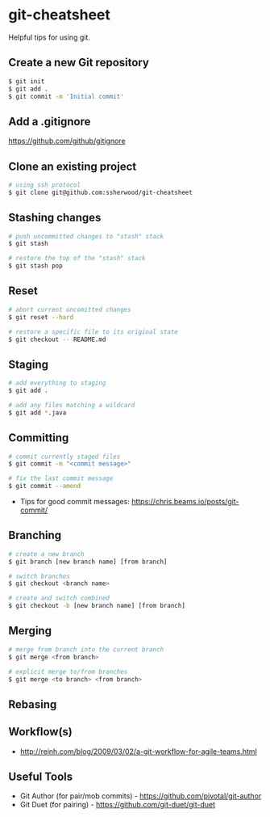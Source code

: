 # git-cheatsheet

Helpful tips for using git.

## Create a new Git repository

```bash
$ git init
$ git add .
$ git commit -m 'Initial commit'
```

## Add a .gitignore

https://github.com/github/gitignore


## Clone an existing project

```bash
# using ssh protocol
$ git clone git@github.com:ssherwood/git-cheatsheet
```

## Stashing changes

```bash
# push uncommitted changes to "stash" stack
$ git stash

# restore the top of the "stash" stack 
$ git stash pop
```

## Reset 

```bash
# abort current uncomitted changes
$ git reset --hard

# restore a specific file to its original state
$ git checkout -- README.md
```

## Staging

```bash
# add everything to staging
$ git add .

# add any files matching a wildcard
$ git add *.java
```

## Committing

```bash
# commit currently staged files
$ git commit -m "<commit message>"

# fix the last commit message
$ git commit --amend
```

* Tips for good commit messages: https://chris.beams.io/posts/git-commit/

## Branching

```bash
# create a new branch
$ git branch [new branch name] [from branch]

# switch branches
$ git checkout <branch name>

# create and switch combined
$ git checkout -b [new branch name] [from branch]
```

## Merging

```bash
# merge from branch into the current branch
$ git merge <from branch>

# explicit merge to/from branches
$ git merge <to branch> <from branch>
```

## Rebasing


## Workflow(s)

* http://reinh.com/blog/2009/03/02/a-git-workflow-for-agile-teams.html


## Useful Tools

* Git Author (for pair/mob commits) - https://github.com/pivotal/git-author
* Git Duet (for pairing) - https://github.com/git-duet/git-duet
